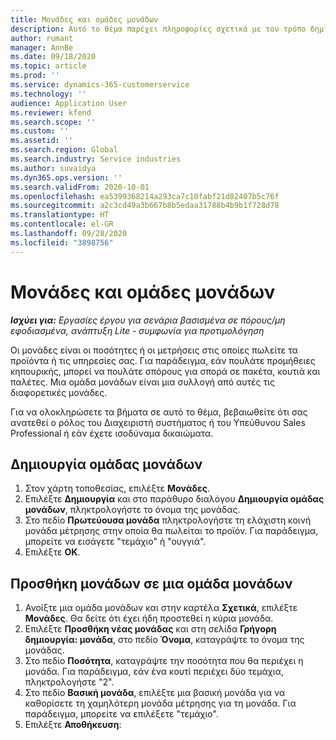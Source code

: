 ```yaml
---
title: Μονάδες και ομάδες μονάδων
description: Αυτό το θέμα παρέχει πληροφορίες σχετικά με τον τρόπο δημιουργίας μονάδων και ομάδων μονάδων στο Dynamics 365 Project operations.
author: rumant
manager: AnnBe
ms.date: 09/18/2020
ms.topic: article
ms.prod: ''
ms.service: dynamics-365-customerservice
ms.technology: ''
audience: Application User
ms.reviewer: kfend
ms.search.scope: ''
ms.custom: ''
ms.assetid: ''
ms.search.region: Global
ms.search.industry: Service industries
ms.author: suvaidya
ms.dyn365.ops.version: ''
ms.search.validFrom: 2020-10-01
ms.openlocfilehash: ea5399368214a293ca7c10fabf21d82407b5c76f
ms.sourcegitcommit: a2c3cd49a3b667b8b5edaa31788b4b9b1f728d78
ms.translationtype: HT
ms.contentlocale: el-GR
ms.lasthandoff: 09/28/2020
ms.locfileid: "3898756"
---
```

# <a name="units-and-unit-groups"></a>Μονάδες και ομάδες μονάδων

_**Ισχύει για:** Εργασίες έργου για σενάρια βασισμένα σε πόρους/μη εφοδιασμένα, ανάπτυξη Lite - συμφωνία για προτιμολόγηση_

Οι μονάδες είναι οι ποσότητες ή οι μετρήσεις στις οποίες πωλείτε τα προϊόντα ή τις υπηρεσίες σας. Για παράδειγμα, εάν πουλάτε προμήθειες κηπουρικής, μπορεί να πουλάτε σπόρους για σπορά σε πακέτα, κουτιά και παλέτες. Μια ομάδα μονάδων είναι μια συλλογή από αυτές τις διαφορετικές μονάδες.

Για να ολοκληρώσετε τα βήματα σε αυτό το θέμα, βεβαιωθείτε ότι σας ανατεθεί ο ρόλος του Διαχειριστή συστήματος ή του Υπεύθυνου Sales Professional ή εάν έχετε ισοδύναμα δικαιώματα.

## <a name="create-a-unit-group"></a>Δημιουργία ομάδας μονάδων

1. Στον χάρτη τοποθεσίας, επιλέξτε **Μονάδες**.
2. Επιλέξτε **Δημιουργία** και στο παράθυρο διαλόγου **Δημιουργία ομάδας μονάδων**, πληκτρολογήστε το όνομα της μονάδας.
3. Στο πεδίο **Πρωτεύουσα μονάδα** πληκτρολογήστε τη ελάχιστη κοινή μονάδα μέτρησης στην οποία θα πωλείται το προϊόν. Για παράδειγμα, μπορείτε να εισάγετε "τεμάχιο" ή "ουγγιά".
4. Επιλέξτε **OK**.

## <a name="add-units-to-a-unit-group"></a>Προσθήκη μονάδων σε μια ομάδα μονάδων

1. Ανοίξτε μια ομάδα μονάδων και στην καρτέλα **Σχετικά**, επιλέξτε **Μονάδες**. Θα δείτε ότι έχει ήδη προστεθεί η κύρια μονάδα.
2. Επιλέξτε **Προσθήκη νέας μονάδας** και στη σελίδα **Γρήγορη δημιουργία: μονάδα**, στο πεδίο **Όνομα**, καταγράψτε το όνομα της μονάδας.
3. Στο πεδίο **Ποσότητα**, καταγράψτε την ποσότητα που θα περιέχει η μονάδα. Για παράδειγμα, εάν ένα κουτί περιέχει δύο τεμάχια, πληκτρολογήστε "2". 
4. Στο πεδίο **Βασική μονάδα**, επιλέξτε μια βασική μονάδα για να καθορίσετε τη χαμηλότερη μονάδα μέτρησης για τη μονάδα. Για παράδειγμα, μπορείτε να επιλέξετε "τεμάχιο".
5. Επιλέξτε **Αποθήκευση**:
